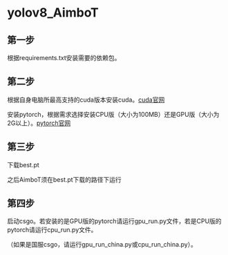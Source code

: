# yolov8_AimboT

## 第一步
根据requirements.txt安装需要的依赖包。

## 第二步
根据自身电脑所最高支持的cuda版本安装cuda。[cuda官网](https://developer.nvidia.com/cuda-toolkit)

安装pytorch，根据需求选择安装CPU版（大小为100MB）还是GPU版（大小为2G以上）。[pytorch官网](https://pytorch.org/)

## 第三步
下载best.pt

之后AimboT须在best.pt下载的路径下运行

## 第四步
启动csgo。若安装的是GPU版的pytorch请运行gpu_run.py文件，若是CPU版的pytorch请运行cpu_run.py文件。

（如果是国服csgo，请运行gpu_run_china.py或cpu_run_china.py）。
